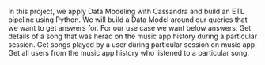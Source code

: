 In this project, we apply Data Modeling with Cassandra and build an ETL pipeline using Python. We will build a Data Model around our queries that we want to get answers for. For our use case we want below answers:
Get details of a song that was herad on the music app history during a particular session.
Get songs played by a user during particular session on music app.
Get all users from the music app history who listened to a particular song.
